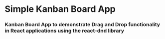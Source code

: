 # Simple Kanban Board App 

### Kanban Board App to demonstrate Drag and Drop functionality in React applications using the react-dnd library
